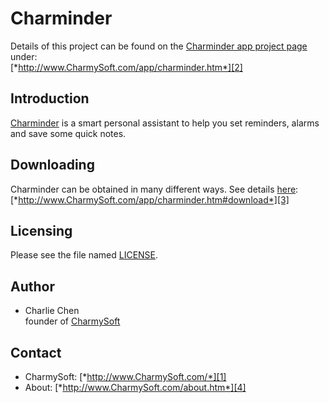 Charminder
========================
Details of this project can be found on the [Charminder app project page][2] under:  
[*http://www.CharmySoft.com/app/charminder.htm*][2]


Introduction
------------------------
[Charminder][2] is a smart personal assistant to help you set reminders, alarms and save some quick notes.


Downloading
------------------------
Charminder can be obtained in many different ways. See details [here][3]:  
[*http://www.CharmySoft.com/app/charminder.htm#download*][3]


Licensing
------------------------
Please see the file named [LICENSE](LICENSE).


Author
------------------------
* Charlie Chen  
	founder of [CharmySoft][1]


Contact
------------------------
* CharmySoft: [*http://www.CharmySoft.com/*][1]  
* About: [*http://www.CharmySoft.com/about.htm*][4]  

[1]: http://www.CharmySoft.com/ "CharmySoft"
[2]: http://www.CharmySoft.com/app/charminder.htm "Charminder"
[3]: http://www.CharmySoft.com/app/charminder.htm#download "Download Charminder"
[4]: http://www.CharmySoft.com/about.htm "About CharmySoft"